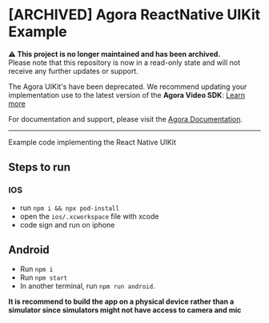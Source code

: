 # [ARCHIVED] Agora ReactNative UIKit Example

**⚠️ This project is no longer maintained and has been archived.**  
Please note that this repository is now in a read-only state and will not receive any further updates or support.

The Agora UIKit's have been deprecated. We recommend updating your implementation use to the latest version of the **Agora Video SDK**: [Learn more](https://www.agora.io/en/products/video-call/) 

For documentation and support, please visit the [Agora Documentation](https://docs.agora.io/en/).

---
Example code implementing the React Native UIKit

## Steps to run

### IOS
- run `npm i && npx pod-install`
- open the `ios/.xcworkspace` file with xcode
- code sign and run on iphone

## Android
- Run `npm i`
- Run `npm start`
- In another terminal, run `npm run android`.

**It is recommend to build the app on a physical device rather than a simulator since simulators might not have access to camera and mic**
